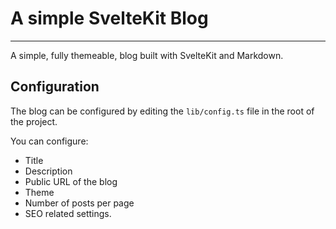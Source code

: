# A simple SvelteKit Blog

---
A simple, fully themeable, blog built with SvelteKit and Markdown.

## Configuration

The blog can be configured by editing the `lib/config.ts` file in the root of the project.

You can configure:

- Title
- Description
- Public URL of the blog
- Theme
- Number of posts per page
- SEO related settings.

